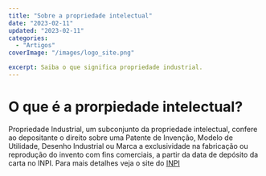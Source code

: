 ```yaml
---
title: "Sobre a propriedade intelectual"
date: "2023-02-11"
updated: "2023-02-11"
categories: 
  - "Artigos"
coverImage: "/images/logo_site.png"

excerpt: Saiba o que significa propriedade industrial.
---
```


# O que é a prorpiedade intelectual?

Propriedade Industrial, um subconjunto da propriedade intelectual, confere ao depositante o direito sobre uma Patente de Invenção, Modelo de Utilidade, Desenho Industrial ou Marca a exclusividade na fabricação ou reprodução do invento com fins comerciais, a partir da data de depósito da carta no INPI. Para mais detalhes veja o site do [INPI](https://www.gov.br/inpi/pt-br)